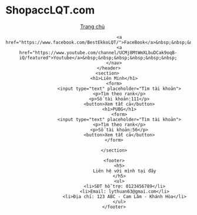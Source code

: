 <html>
        </head>
        <h1>ShopaccLQT.com</h1>
        <style>
        header{height:50px;}
        section{height:400px;color:blue;}
        footer{height:100px;color: red;}
        body{
            background-image: url('http://ddragon.leagueoflegends.com/cdn/img/champion/splash/Ekko_1.jpg');
            background-attachment: fixed;
            background-size: 100% 100%;
        }    
            </style>
            
<body>
	<header>
                <nav>
                    <a href="index.html">Trang chủ</a>&nbsp;&nbsp;&nbsp;&nbsp;&nbsp;&nbsp;&nbsp;&nbsp;
                    
                
                    <a href="https://www.facebook.com/BestEkkoLQT/">FaceBook</a>&nbsp;&nbsp;&nbsp;&nbsp;&nbsp;&nbsp;&nbsp;
                    <a href="https://www.youtube.com/channel/UCMj8MtWmXLbuDCak9oqB-iQ/featured">Youtube</a>&nbsp;&nbsp;&nbsp;&nbsp;&nbsp;&nbsp;
                </nav>
            </header>
            <section> 
                <h1>Liên Minh</h1>
                <form>
                    <input type="text" placeholder="Tìm tài khoản">
                    <p>Tìm theo rank</p>
                    <p>Số tài khoản:111</p>
                    <button>Xem tất cả</button>
                    <h1>PUBG</h1>
                    <form>
                    <input type="text" placeholder="Tìm tài khoản">
                    <p>Tìm theo rank</p>
                    <p>Số tài khoản:56</p>
                    <button>Xem tất cả</button>
                </form>
                
                </section>
            
                <footer>
                    <h5>
                        Liên hệ với mình tại đây
                    </h5>
                    <ul>
                        <li>SĐT hỗ trợ: 0123456789</li>
                        <li>Email: lythuan63@gmai.com</li>
                        <li>Địa chỉ: 123 ABC - Cam Lâm - Khánh Hòa</li>
                    </ul>
                </footer>
</body>
</html>

